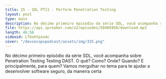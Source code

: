 ```yaml
---
title: 25 - SDL PT11 - Perform Penetration Testing
layout: post
type: main
description: No décimo primeiro episódio da série SDL, você acompanha sobre Penetration Testing Testing DAST. O quê? Como? Onde? Quando? E principalmente, para quem? Vamos mergulhar no tema para te ajudar a desenvolver software seguro, da maneira certa.
file: https://api.spreaker.com/v2/episodes/50485958/download.mp3
length: 46:56
videoid: LTbxhYpze4c
cover: "/devsecopspodcast/assets/img/325.png"
---
```


No décimo primeiro episódio da série SDL, você acompanha sobre Penetration Testing Testing DAST. O quê? Como? Onde? Quando? E principalmente, para quem? Vamos mergulhar no tema para te ajudar a desenvolver software seguro, da maneira certa